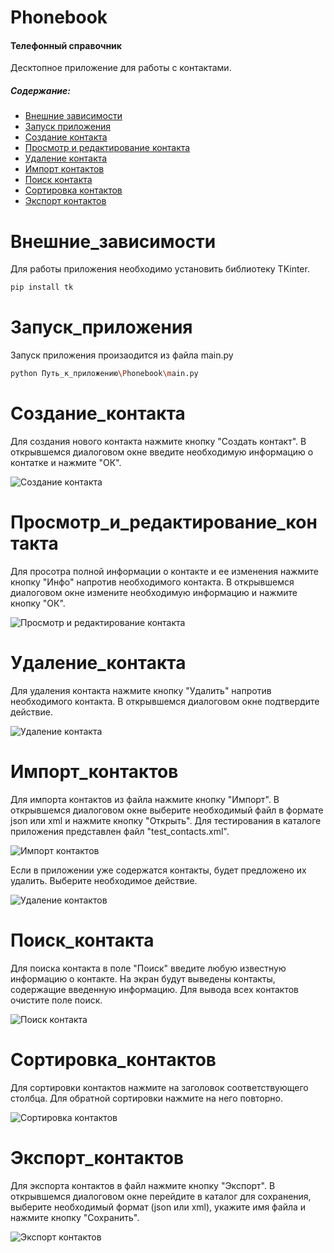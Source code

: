# Phonebook  
#### Телефонный справочник
Десктопное приложение для работы с контактами.
##### Содержание:
- [Внешние зависимости](#Внешние_зависимости)
- [Запуск приложения](#Запуск_приложения)
- [Создание контакта](#Создание_контакта)
- [Просмотр и редактирование контакта](#Просмотр_и_редактирование_контакта)
- [Удаление контакта](#Удаление_контакта)
- [Импорт контактов](#Импорт_контактов)
- [Поиск контакта](#Поиск_контакта)
- [Сортировка контактов](#Сортировка_контактов)
- [Экспорт контактов](#Экспорт_контактов)

# Внешние_зависимости
Для работы приложения необходимо установить библиотеку TKinter.
```sh
pip install tk 
```

# Запуск_приложения
Запуск приложения произаодится из файла main.py
```sh
python Путь_к_приложению\Phonebook\main.py
```

# Создание_контакта
Для создания нового контакта нажмите кнопку "Создать контакт". В открывшемся диалоговом окне введите необходимую информацию о контатке и нажмите "ОК".

![Создание контакта](images/add_contact.png)

# Просмотр_и_редактирование_контакта
Для просотра полной информации о контакте и ее изменения нажмите кнопку "Инфо" напротив необходимого контакта. В открывшемся диалоговом окне измените необходимую информацию и нажмите кнопку "ОК".

![Просмотр и редактирование контакта](images/info_contact.png)

# Удаление_контакта
Для удаления контакта нажмите кнопку "Удалить" напротив необходимого контакта. В открывшемся диалоговом окне подтвердите действие.

![Удаление контакта](images/remove_contact.png)

# Импорт_контактов
Для импорта контактов из файла нажмите кнопку "Импорт". В открывшемся диалоговом окне выберите необходимый файл в формате json или xml и нажмите кнопку "Открыть".
Для тестирования в каталоге приложения представлен файл "test_contacts.xml".

![Импорт контактов](images/import_contacts.png)


Если в приложении уже содержатся контакты, будет предложено их удалить. Выберите необходимое действие.

![Удаление контактов](images/old_contacts.png)

# Поиск_контакта
Для поиска контакта в поле "Поиск" введите любую известную информацию о контакте. На экран будут выведены контакты, содержащие введенную информацию. Для вывода всех контактов очистите поле поиск.

![Поиск контакта](images/find_contact.png)

# Сортировка_контактов
Для сортировки контактов нажмите на заголовок соответствующего столбца. Для обратной сортировки нажмите на него повторно.

![Сортировка контактов](images/sort_contacts.png)

# Экспорт_контактов
Для экспорта контактов в файл нажмите кнопку "Экспорт". В открывшемся диалоговом окне перейдите в каталог для сохранения, выберите необходимый формат (json или xml), укажите имя файла и нажмите кнопку "Сохранить".

![Экспорт контактов](images/export_contacts.png)